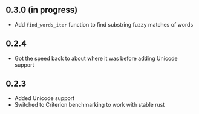## 0.3.0 (in progress)
* Add `find_words_iter` function to find substring fuzzy matches of words

## 0.2.4
* Got the speed back to about where it was before adding Unicode support

## 0.2.3
* Added Unicode support
* Switched to Criterion benchmarking to work with stable rust
 
